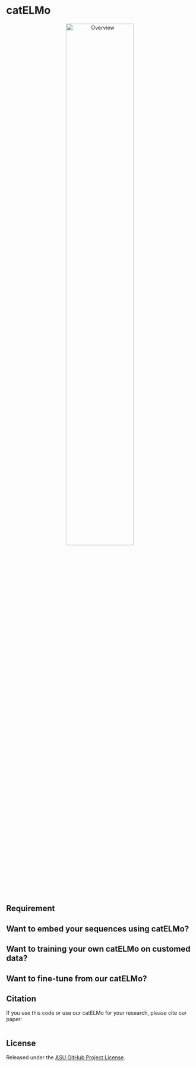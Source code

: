 # catELMo


<p align="center"><img width=60% alt="Overview" src="https://github.com/Lee-CBG/catELMo/blob/main/figures/pipeline.png"></p>

## Requirement

## Want to embed your sequences using catELMo?

## Want to training your own catELMo on customed data?

## Want to fine-tune from our catELMo?


## Citation
If you use this code or use our catELMo for your research, please cite our paper:
```

```

## License

Released under the [ASU GitHub Project License](./LICENSE).
